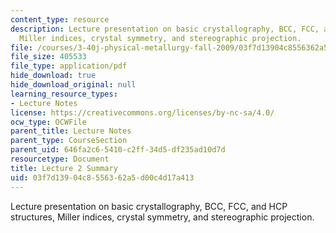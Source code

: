 ```yaml
---
content_type: resource
description: Lecture presentation on basic crystallography, BCC, FCC, and HCP structures,
  Miller indices, crystal symmetry, and stereographic projection.
file: /courses/3-40j-physical-metallurgy-fall-2009/03f7d13904c8556362a5d00c4d17a413_MIT3_40JF09_lec02.pdf
file_size: 405533
file_type: application/pdf
hide_download: true
hide_download_original: null
learning_resource_types:
- Lecture Notes
license: https://creativecommons.org/licenses/by-nc-sa/4.0/
ocw_type: OCWFile
parent_title: Lecture Notes
parent_type: CourseSection
parent_uid: 646fa2c6-5410-c2ff-34d5-df235ad10d7d
resourcetype: Document
title: Lecture 2 Summary
uid: 03f7d139-04c8-5563-62a5-d00c4d17a413
---
```

Lecture presentation on basic crystallography, BCC, FCC, and HCP structures, Miller indices, crystal symmetry, and stereographic projection.
